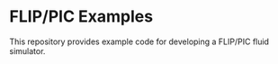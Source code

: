# FLIP/PIC Examples

This repository provides example code for developing a FLIP/PIC fluid
simulator.
